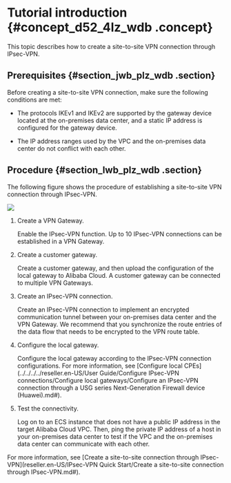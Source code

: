 # Tutorial introduction {#concept_d52_4lz_wdb .concept}

This topic describes how to create a site-to-site VPN connection through IPsec-VPN.

## Prerequisites {#section_jwb_plz_wdb .section}

Before creating a site-to-site VPN connection, make sure the following conditions are met:

-   The protocols IKEv1 and IKEv2 are supported by the gateway device located at the on-premises data center, and a static IP address is configured for the gateway device.

-   The IP address ranges used by the VPC and the on-premises data center do not conflict with each other.


## Procedure {#section_lwb_plz_wdb .section}

The following figure shows the procedure of establishing a site-to-site VPN connection through IPsec-VPN.

![](http://static-aliyun-doc.oss-cn-hangzhou.aliyuncs.com/assets/img/13350/155538438142184_en-US.png)

1.  Create a VPN Gateway.

    Enable the IPsec-VPN function. Up to 10 IPsec-VPN connections can be established in a VPN Gateway.

2.  Create a customer gateway.

    Create a customer gateway, and then upload the configuration of the local gateway to Alibaba Cloud. A customer gateway can be connected to multiple VPN Gateways.

3.  Create an IPsec-VPN connection.

    Create an IPsec-VPN connection to implement an encrypted communication tunnel between your on-premises data center and the VPN Gateway. We recommend that you synchronize the route entries of the data flow that needs to be encrypted to the VPN route table.

4.  Configure the local gateway.

    Configure the local gateway according to the IPsec-VPN connection configurations. For more information, see [Configure local CPEs](../../../../reseller.en-US/User Guide/Configure IPsec-VPN connections/Configure local gateways/Configure an IPsec-VPN connection through a USG series Next-Generation Firewall device (Huawei).md#).

5.  Test the connectivity.

    Log on to an ECS instance that does not have a public IP address in the target Alibaba Cloud VPC. Then, ping the private IP address of a host in your on-premises data center to test if the VPC and the on-premises data center can communicate with each other.


For more information, see [Create a site-to-site connection through IPsec-VPN](reseller.en-US/IPsec-VPN Quick Start/Create a site-to-site connection through IPsec-VPN.md#).


